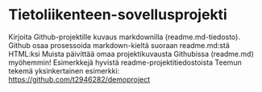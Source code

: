 # Tietoliikenteen-sovellusprojekti

Kirjoita Github-projektille kuvaus markdownilla (readme.md-tiedosto). Github osaa prosessoida markdown-kieltä suoraan readme.md:stä HTML:ksi
Muista päivittää omaa projektikuvausta Githubissa (readme.md) myöhemmin!
Esimerkkejä hyvistä readme-projektitiedostoista
Teemun tekemä yksinkertainen esimerkki: https://github.com/t2946282/demoproject
